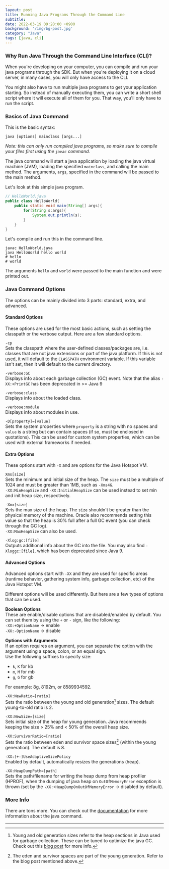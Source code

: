 ```yaml
---
layout: post
title: Running Java Programs Through the Command Line
subtitle: 
date: 2022-03-19 09:28:00 +0900
background: '/img/bg-post.jpg'
category: "Java"
tags: [java, cli]
---
```


### Why Run Java Through the Command Line Interface (CLI)?
When you're developing on your computer, you can compile and run your java programs through the SDK. But when you're deploying it on a cloud server, in many cases, you will only have access to the CLI. 

You might also have to run multiple java programs to get your application starting. So instead of manually executing them, you can write a short shell script where it will execute all of them for you. That way, you'll only have to run the script. 

### Basics of Java Command
This is the basic syntax:

`java [options] mainclass [args...]`

*Note: this can only run compiled java programs, so make sure to compile your files first using the `javac` command.*

The java command will start a java application by loading the java virtual machine (JVM), loading the specified `mainclass`, and calling the main method. The arguments, `args`, specified in the command will be passed to the main method. 

Let's look at this simple java program.

```java
// HelloWorld.java
public class HelloWorld{
    public static void main(String[] args){
        for(String s:args){
            System.out.println(s);
        }
    }
}
```

Let's compile and run this in the command line.
```shell
javac HelloWorld.java
java HelloWorld hello world
# hello
# world
```

The arguments `hello` and `world` were passed to the main function and were printed out. 

### Java Command Options
The options can be mainly divided into 3 parts: standard, extra, and advanced.

#### Standard Options
These options are used for the most basic actions, such as setting the classpath or the verbose output. Here are a few standard options.

`-cp`  
Sets the classpath where the user-defined classes/packages are, i.e. classes that are not java extensions or part of the java platform. If this is not used, it will default to the `CLASSPATH` environment variable. If this variable isn't set, then it will default to the current directory.

`-verbose:GC`  
Displays info about each garbage collection (GC) event. Note that the alias `-XX:+PrintGC` has been deprecated in >= Java 9

`-verbose:class`  
Displays info about the loaded class.

`-verbose:module`  
Displays info about modules in use.

`-D[property]=[value]`  
Sets the system properties where `property` is a string with no spaces and `value` is a string but can contain spaces (if so, must be enclosed in quotations). This can be used for custom system properties, which can be used with external frameworks if needed. 

#### Extra Options
These options start with `-X` and are options for the Java Hotspot VM.

`Xms[size]`  
Sets the minimum and initial size of the heap. The `size` must be a multiple of 1024 and must be greater than 1MB, such as `-Xms4G`.  
`-XX:MinHeapSize` and `-XX:InitialHeapSize` can be used instead to set min and init heap size, respectively.

`-Xmx[size]`  
Sets the max size of the heap. The `size` shouldn't be greater than the physical memory of the machine. Oracle also recommends setting this value so that the heap is 30% full after a full GC event (you can check through the GC log).  
`-XX:MaxHeapSize` can also be used.

`-Xlog:gc:[file]`  
Outputs additional info about the GC into the file. You may also find `-Xloggc:[file]`, which has been deprecated since Java 9.

#### Advanced Options
Advanced options start with `-XX` and they are used for specific areas (runtime behavior, gathering system info, garbage collection, etc) of the Java Hotspot VM.

Different options will be used differently. But here are a few types of options that can be used.

**Boolean Options**  
These are enable/disable options that are disabled/enabled by default. You can set them by using the `+` or `-` sign, like the following:  
`-XX:+OptionName` -> enable  
`-XX:-OptionName` -> disable  

**Options with Arguments**  
If an option requires an argument, you can separate the option with the argument using a space, colon, or an equal sign.  
Use the following suffixes to specify size:  
* `k`, `K` for kb
* `m`, `M` for mb
* `g`, `G` for gb

For example: 8g, 8192m, or 8589934592.

`-XX:NewRatio=[ratio]`  
Sets the ratio between the young and old generation[^gc] sizes. The default young-to-old ratio is 2.

`-XX:NewSize=[size]`  
Sets initial size of the heap for young generation. Java recommends keeping the size > 25% and < 50% of the overall heap size.

`-XX:SurvivorRatio=[ratio]`  
Sets the ratio between eden and survivor space sizes[^ygc] (within the young generation). The default is 8.

`-XX:[+-]UseAdaptiveSizePolicy`  
Enabled by default, automatically resizes the generations (heap).

`-XX:HeapDumpPath=[path]`  
Sets the path/filename for writing the heap dump from heap profiler (HPROF), when the dumping of java heap on `OutOfMemoryError` exception is thrown (set by the `-XX:+HeapDumpOnOutOfMemoryError` -> disabled by default).

### More Info
There are tons more. You can check out the [documentation](https://docs.oracle.com/en/java/javase/13/docs/specs/man/java.html#using-the-jdk_java_options-launcher-environment-variable) for more information about the java command.

---
[^gc]: Young and old generation sizes refer to the heap sections in Java used for garbage collection. These can be tuned to optimize the java GC. Check out this [blog post](https://blog.devgenius.io/java-garbage-collection-what-is-the-young-generation-old-generation-and-permanent-generation-953462ae2598) for more info.  
[^ygc]: The eden and survivor spaces are part of the young generation. Refer to the blog post mentioned above.
